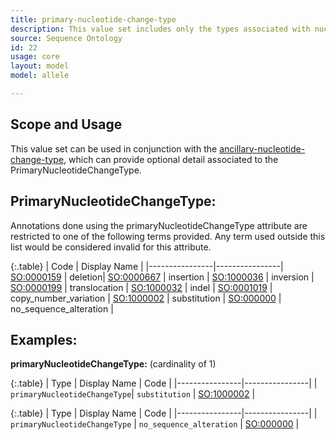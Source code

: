 ```yaml
---
title: primary-nucleotide-change-type
description: This value set includes only the types associated with nucleotide allele instances.
source: Sequence Ontology
id: 22
usage: core
layout: model
model: allele

---
```



Scope and Usage
---------------

This value set can be used in conjunction with the [ancillary-nucleotide-change-type](ancillary_nucleotide_change_type.html), which can provide optional detail associated to the PrimaryNucleotideChangeType.


PrimaryNucleotideChangeType:
---------------------------

Annotations done using the primaryNucleotideChangeType attribute are restricted to one of the following terms provided.  Any term used outside this list would be considered invalid for this attribute.

{:.table}
| Code | Display Name |
|----------------|----------------|
[SO:0000159](http://www.sequenceontology.org/browser/current_svn/term/SO:0000159) | deletion|
[SO:0000667](http://www.sequenceontology.org/browser/current_svn/term/SO:0000667) | insertion |
[SO:1000036](http://www.sequenceontology.org/browser/current_svn/term/SO:1000036) | inversion |
[SO:0000199](http://www.sequenceontology.org/browser/current_svn/term/SO:0000199) | translocation |
[SO:1000032](http://www.sequenceontology.org/browser/current_svn/term/SO:1000032) | indel |
[SO:0001019](http://www.sequenceontology.org/browser/current_svn/term/SO:0001019) | copy_number_variation |
[SO:1000002](http://www.sequenceontology.org/browser/current_svn/term/SO:1000002) | substitution |
[SO:000000]() | no_sequence_alteration |


Examples:
--------

**primaryNucleotideChangeType:** (cardinality of 1)

{:.table}
| Type | Display Name | Code | 
|----------------|----------------|
| `primaryNucleotideChangeType`| `substitution` | [SO:1000002](http://www.sequenceontology.org/browser/current_svn/term/SO:1000002) |

{:.table}
| Type | Display Name | Code | 
|----------------|----------------|
| `primaryNucleotideChangeType` | `no_sequence_alteration` | [SO:000000]() |


